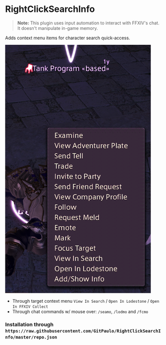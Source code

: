 # RightClickSearchInfo

> **Note:** This plugin uses input automation to interact with FFXIV's chat. It doesn't manipulate in-game memory.

Adds context menu items for character search quick-access.

![preview.png](preview.png)

- Through target context menu `View In Search` / `Open In Lodestone` / `Open In FFXIV Collect`
- Through chat commands w/ mouse over: `/seamo`, `/lodmo` and `/fcmo`

### Installation through `https://raw.githubusercontent.com/GitPaulo/RightClickSearchInfo/master/repo.json`
